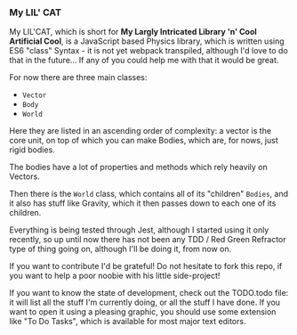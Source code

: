### My LIL' CAT

My LIL'CAT, which is short for **My Largly Intricated Library 'n' Cool Artificial Cool**, is a JavaScript based Physics library, which is written using ES6 "class" Syntax - it is not yet webpack transpiled, although I'd love to do that in the future... If any of you could help me with that it would be great.

For now there are three main classes: 
- `Vector` 
- `Body` 
- `World`

Here they are listed in an ascending order of complexity: a vector is the core unit, on top of which you can make Bodies, which are, for nows, just rigid bodies.

The bodies have a lot of properties and methods which rely heavily on Vectors.

Then there is the `World` class, which contains all of its "children" `Bodies`, and it also has stuff like Gravity, which it then passes down to each one of its children.

Everything is being tested through Jest, although I started using it only recently, so up until now there has not been any TDD / Red Green Refractor type of thing going on, although I'll be doing it, from now on.

If you want to contribute I'd be grateful! Do not hesitate to fork this repo, if you want to help a poor noobie with his little side-project!

If you want to know the state of development, check out the TODO.todo file: it will list all the stuff I'm currently doing, or all the stuff I have done. If you want to open it using a pleasing graphic, you should use some extension like "To Do Tasks", which is available for most major text editors.